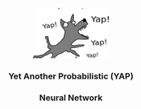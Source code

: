 <p align="center">
  <img width="150" height="100" src="https://github.com/statcompute/yap/blob/master/code/yap.png">
</p>

### <p align="center"> Yet Another Probabilistic (YAP) </p>
### <p align="center">  Neural Network </p>
